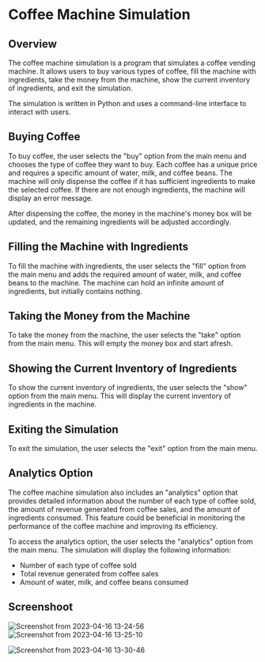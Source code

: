 # Coffee Machine Simulation
## Overview
The coffee machine simulation is a program that simulates a coffee vending machine. It allows users to buy various types of coffee, fill the machine with ingredients, take the money from the machine, show the current inventory of ingredients, and exit the simulation.

The simulation is written in Python and uses a command-line interface to interact with users.

## Buying Coffee
To buy coffee, the user selects the "buy" option from the main menu and chooses the type of coffee they want to buy. Each coffee has a unique price and requires a specific amount of water, milk, and coffee beans. The machine will only dispense the coffee if it has sufficient ingredients to make the selected coffee. If there are not enough ingredients, the machine will display an error message.

After dispensing the coffee, the money in the machine's money box will be updated, and the remaining ingredients will be adjusted accordingly.

## Filling the Machine with Ingredients
To fill the machine with ingredients, the user selects the "fill" option from the main menu and adds the required amount of water, milk, and coffee beans to the machine. The machine can hold an infinite amount of ingredients, but initially contains nothing.

## Taking the Money from the Machine
To take the money from the machine, the user selects the "take" option from the main menu. This will empty the money box and start afresh.

## Showing the Current Inventory of Ingredients
To show the current inventory of ingredients, the user selects the "show" option from the main menu. This will display the current inventory of ingredients in the machine.

## Exiting the Simulation
To exit the simulation, the user selects the "exit" option from the main menu.

## Analytics Option
The coffee machine simulation also includes an "analytics" option that provides detailed information about the number of each type of coffee sold, the amount of revenue generated from coffee sales, and the amount of ingredients consumed. This feature could be beneficial in monitoring the performance of the coffee machine and improving its efficiency.

To access the analytics option, the user selects the "analytics" option from the main menu. The simulation will display the following information:

* Number of each type of coffee sold
* Total revenue generated from coffee sales
* Amount of water, milk, and coffee beans consumed

## Screenshoot
![Screenshot from 2023-04-16 13-24-56](https://user-images.githubusercontent.com/99538470/232283810-f3c32358-b32b-4516-a9c7-b11aea0dede6.png)</br>
![Screenshot from 2023-04-16 13-25-10](https://user-images.githubusercontent.com/99538470/232283839-6d47d4fd-39c6-4019-8858-987244f364c9.png)</br>

![Screenshot from 2023-04-16 13-30-46](https://user-images.githubusercontent.com/99538470/232283856-ffd7b48b-4660-4195-909b-55472b0aacc8.png)</br>
